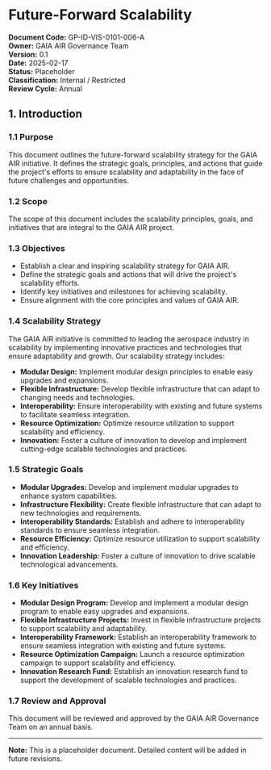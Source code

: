# Future-Forward Scalability

**Document Code:** GP-ID-VIS-0101-006-A  
**Owner:** GAIA AIR Governance Team  
**Version:** 0.1  
**Date:** 2025-02-17  
**Status:** Placeholder  
**Classification:** Internal / Restricted  
**Review Cycle:** Annual  

## 1. Introduction

### 1.1 Purpose
This document outlines the future-forward scalability strategy for the GAIA AIR initiative. It defines the strategic goals, principles, and actions that guide the project's efforts to ensure scalability and adaptability in the face of future challenges and opportunities.

### 1.2 Scope
The scope of this document includes the scalability principles, goals, and initiatives that are integral to the GAIA AIR project.

### 1.3 Objectives
- Establish a clear and inspiring scalability strategy for GAIA AIR.
- Define the strategic goals and actions that will drive the project's scalability efforts.
- Identify key initiatives and milestones for achieving scalability.
- Ensure alignment with the core principles and values of GAIA AIR.

### 1.4 Scalability Strategy
The GAIA AIR initiative is committed to leading the aerospace industry in scalability by implementing innovative practices and technologies that ensure adaptability and growth. Our scalability strategy includes:

- **Modular Design:** Implement modular design principles to enable easy upgrades and expansions.
- **Flexible Infrastructure:** Develop flexible infrastructure that can adapt to changing needs and technologies.
- **Interoperability:** Ensure interoperability with existing and future systems to facilitate seamless integration.
- **Resource Optimization:** Optimize resource utilization to support scalability and efficiency.
- **Innovation:** Foster a culture of innovation to develop and implement cutting-edge scalable technologies and practices.

### 1.5 Strategic Goals
- **Modular Upgrades:** Develop and implement modular upgrades to enhance system capabilities.
- **Infrastructure Flexibility:** Create flexible infrastructure that can adapt to new technologies and requirements.
- **Interoperability Standards:** Establish and adhere to interoperability standards to ensure seamless integration.
- **Resource Efficiency:** Optimize resource utilization to support scalability and efficiency.
- **Innovation Leadership:** Foster a culture of innovation to drive scalable technological advancements.

### 1.6 Key Initiatives
- **Modular Design Program:** Develop and implement a modular design program to enable easy upgrades and expansions.
- **Flexible Infrastructure Projects:** Invest in flexible infrastructure projects to support scalability and adaptability.
- **Interoperability Framework:** Establish an interoperability framework to ensure seamless integration with existing and future systems.
- **Resource Optimization Campaign:** Launch a resource optimization campaign to support scalability and efficiency.
- **Innovation Research Fund:** Establish an innovation research fund to support the development of scalable technologies and practices.

### 1.7 Review and Approval
This document will be reviewed and approved by the GAIA AIR Governance Team on an annual basis.

---

**Note:** This is a placeholder document. Detailed content will be added in future revisions.
